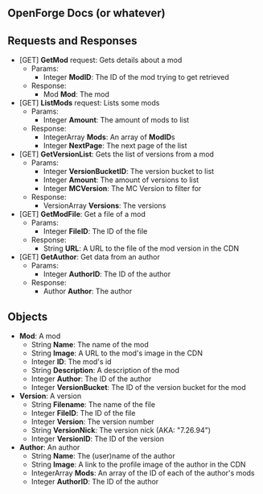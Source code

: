 ## OpenForge Docs (or whatever)

## Requests and Responses

* [GET] **GetMod** request: Gets details about a mod
  * Params:
    * Integer **ModID**: The ID of the mod trying to get retrieved
  * Response:
    * Mod **Mod**: The mod
* [GET] **ListMods** request: Lists some mods
  * Params:
    * Integer **Amount**: The amount of mods to list
  * Response:
    * IntegerArray **Mods**: An array of **ModID**s
    * Integer **NextPage**: The next page of the list
* [GET] **GetVersionList**: Gets the list of versions from a mod
  * Params:
    * Integer **VersionBucketID**: The version bucket to list
    * Integer **Amount**: The amount of versions to list
    * Integer **MCVersion**: The MC Version to filter for
  * Response:
    * VersionArray **Versions**: The versions
* [GET] **GetModFile**: Get a file of a mod
  * Params:
    * Integer **FileID**: The ID of the file
  * Response:
    * String **URL**: A URL to the file of the mod version in the CDN
* [GET] **GetAuthor**: Get data from an author
  * Params:
    * Integer **AuthorID**: The ID of the author
  * Response:
    * Author **Author**: The author

## Objects

* **Mod**: A mod
  * String **Name**: The name of the mod
  * String **Image**: A URL to the mod's image in the CDN
  * Integer **ID**: The mod's id
  * String **Description**: A description of the mod
  * Integer **Author**: The ID of the author
  * Integer **VersionBucket**: The ID of the version bucket for the mod
* **Version**: A version
  * String **Filename**: The name of the file
  * Integer **FileID**: The ID of the file
  * Integer **Version**: The version number
  * String **VersionNick**: The version nick (AKA: "7.26.94")
  * Integer **VersionID**: The ID of the version
* **Author**: An author
  * String **Name**: The (user)name of the author
  * String **Image**: A link to the profile image of the author in the CDN
  * IntegerArray **Mods**: An array of the ID of each of the author's mods
  * Integer **AuthorID**: The ID of the author